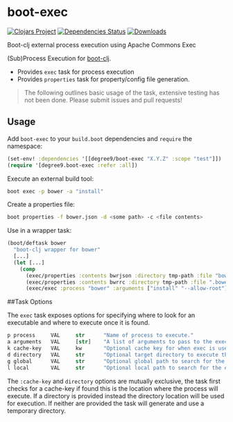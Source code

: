 # boot-exec
[![Clojars Project](https://img.shields.io/clojars/v/degree9/boot-exec.svg)](https://clojars.org/degree9/boot-exec)
[![Dependencies Status](https://jarkeeper.com/degree9/boot-exec/status.svg)](https://jarkeeper.com/degree9/boot-exec)
[![Downloads](https://jarkeeper.com/degree9/boot-exec/downloads.svg)](https://jarkeeper.com/degree9/boot-exec)
<!--- [![CircleCI](https://circleci.com/gh/degree9/boot-exec.svg?style=svg)](https://circleci.com/gh/degree9/boot-exec) --->

Boot-clj external process execution using Apache Commons Exec

(Sub)Process Execution for [boot-clj][1].

* Provides `exec` task for process execution
* Provides `properties` task for property/config file generation.

> The following outlines basic usage of the task, extensive testing has not been done.
> Please submit issues and pull requests!

## Usage

Add `boot-exec` to your `build.boot` dependencies and `require` the namespace:

```clj
(set-env! :dependencies '[[degree9/boot-exec "X.Y.Z" :scope "test"]])
(require '[degree9.boot-exec :refer :all])
```

Execute an external build tool:

```bash
boot exec -p bower -a "install"
```

Create a properties file:

```bash
boot properties -f bower.json -d <some path> -c <file contents> 
```

Use in a wrapper task:

```clojure
(boot/deftask bower
  "boot-clj wrapper for bower"
  [...]
  (let [...]
    (comp
      (exec/properties :contents bwrjson :directory tmp-path :file "bower.json")
      (exec/properties :contents bwrrc :directory tmp-path :file ".bowerrc")
      (exec/exec :process "bower" :arguments ["install" "--allow-root"] :directory tmp-path :local "node_modules/bower/bin"))))
```

##Task Options

The `exec` task exposes options for specifying where to look for an executable and where to execute once it is found.

```clojure
p process     VAL     str      "Name of process to execute."
a arguments   VAL     [str]    "A list of arguments to pass to the executable."
k cache-key   VAL     kw       "Optional cache key for when exec is used for various filesets."
d directory   VAL     str      "Optional target directory to execute the process within."
g global      VAL     str      "Optional global path to search for the executable."
l local       VAL     str      "Optional local path to search for the executable."```
```

The `:cache-key` and `directory` options are mutually exclusive, the task first checks for a cache-key if found this is the location where the process will execute. If a directory is provided instead the directory location will be used for execution. If neither are provided the task will generate and use a temporary directory.

[1]: https://github.com/boot-clj/boot
[2]: https://docs.oracle.com/middleware/1212/core/MAVEN/maven_version.htm
